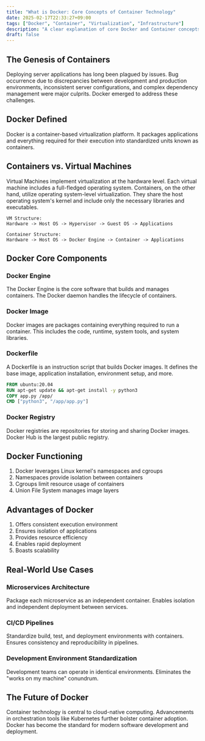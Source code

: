 ```yaml
---
title: "What is Docker: Core Concepts of Container Technology"
date: 2025-02-17T22:33:27+09:00
tags: ["Docker", "Container", "Virtualization", "Infrastructure"]
description: "A clear explanation of core Docker and Container concepts with real-world use cases."
draft: false
---
```


## The Genesis of Containers

Deploying server applications has long been plagued by issues. Bug occurrence due to discrepancies between development and production environments, inconsistent server configurations, and complex dependency management were major culprits. Docker emerged to address these challenges.

## Docker Defined

Docker is a container-based virtualization platform. It packages applications and everything required for their execution into standardized units known as containers.

## Containers vs. Virtual Machines

Virtual Machines implement virtualization at the hardware level. Each virtual machine includes a full-fledged operating system. Containers, on the other hand, utilize operating system-level virtualization. They share the host operating system's kernel and include only the necessary libraries and executables.

```
VM Structure:
Hardware -> Host OS -> Hypervisor -> Guest OS -> Applications

Container Structure:
Hardware -> Host OS -> Docker Engine -> Container -> Applications
```

## Docker Core Components

### Docker Engine

The Docker Engine is the core software that builds and manages containers. The Docker daemon handles the lifecycle of containers.

### Docker Image

Docker images are packages containing everything required to run a container. This includes the code, runtime, system tools, and system libraries.

### Dockerfile

A Dockerfile is an instruction script that builds Docker images. It defines the base image, application installation, environment setup, and more.

```dockerfile
FROM ubuntu:20.04
RUN apt-get update && apt-get install -y python3
COPY app.py /app/
CMD ["python3", "/app/app.py"]
```

### Docker Registry

Docker registries are repositories for storing and sharing Docker images. Docker Hub is the largest public registry.

## Docker Functioning

1. Docker leverages Linux kernel's namespaces and cgroups
2. Namespaces provide isolation between containers
3. Cgroups limit resource usage of containers
4. Union File System manages image layers

## Advantages of Docker

1. Offers consistent execution environment
2. Ensures isolation of applications
3. Provides resource efficiency
4. Enables rapid deployment
5. Boasts scalability

## Real-World Use Cases

### Microservices Architecture

Package each microservice as an independent container. Enables isolation and independent deployment between services.

### CI/CD Pipelines

Standardize build, test, and deployment environments with containers. Ensures consistency and reproducibility in pipelines.

### Development Environment Standardization

Development teams can operate in identical environments. Eliminates the "works on my machine" conundrum.

## The Future of Docker

Container technology is central to cloud-native computing. Advancements in orchestration tools like Kubernetes further bolster container adoption. Docker has become the standard for modern software development and deployment.
